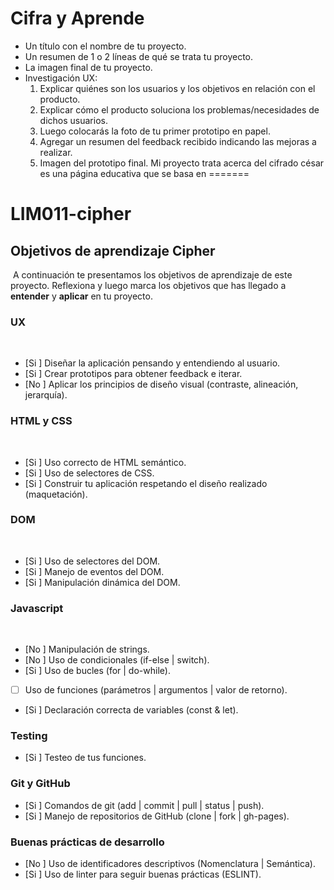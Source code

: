 
# Cifra y Aprende

* Un título con el nombre de tu proyecto.
* Un resumen de 1 o 2 líneas de qué se trata tu proyecto.
* La imagen final de tu proyecto.
* Investigación UX:
  1. Explicar quiénes son los usuarios y los objetivos en relación con el
    producto.
  2. Explicar cómo el producto soluciona los problemas/necesidades de dichos
    usuarios.
  3. Luego colocarás la foto de tu primer prototipo en papel.
  4. Agregar un resumen del feedback recibido indicando las mejoras a realizar.
  5. Imagen del prototipo final.
Mi proyecto trata acerca del cifrado césar es una página educativa que se basa en 
=======
# LIM011-cipher
## Objetivos de aprendizaje Cipher
​
A continuación te presentamos los objetivos de aprendizaje de este proyecto. Reflexiona y luego marca los objetivos que has llegado a **entender** y **aplicar** en tu proyecto.
​
### UX
​
- [Si ] Diseñar la aplicación pensando y entendiendo al usuario.
- [Si ] Crear prototipos para obtener feedback e iterar.
- [No ] Aplicar los principios de diseño visual (contraste, alineación, jerarquía).
​
### HTML y CSS
​
- [Si ] Uso correcto de HTML semántico.
- [Si ] Uso de selectores de CSS.
- [Si ] Construir tu aplicación respetando el diseño realizado (maquetación).
​
### DOM
​
- [Si ] Uso de selectores del DOM.
- [Si ] Manejo de eventos del DOM.
- [Si ] Manipulación dinámica del DOM.
​
### Javascript
​
- [No ] Manipulación de strings.
- [No ] Uso de condicionales (if-else | switch).
- [Si ] Uso de bucles (for | do-while).	
- [ ] Uso de funciones (parámetros | argumentos | valor de retorno).
- [Si ] Declaración correcta de variables (const & let).
​
### Testing
- [Si ] Testeo de tus funciones.
​
### Git y GitHub
- [Si ] Comandos de git (add | commit | pull | status | push).
- [Si ] Manejo de repositorios de GitHub (clone | fork | gh-pages).
​
### Buenas prácticas de desarrollo
- [No ] Uso de identificadores descriptivos (Nomenclatura | Semántica).
- [Si ] Uso de linter para seguir buenas prácticas (ESLINT).

